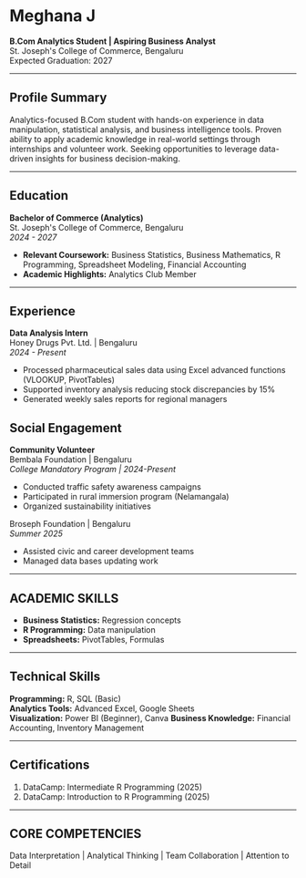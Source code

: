 # Meghana J
**B.Com Analytics Student | Aspiring Business Analyst**  
St. Joseph's College of Commerce, Bengaluru  
Expected Graduation: 2027

---

## Profile Summary  
Analytics-focused B.Com student with hands-on experience in data manipulation, statistical analysis, and business intelligence tools. Proven ability to apply academic knowledge in real-world settings through internships and volunteer work. Seeking opportunities to leverage data-driven insights for business decision-making.

---

## Education  
**Bachelor of Commerce (Analytics)**  
St. Joseph's College of Commerce, Bengaluru  
*2024 - 2027*  
- **Relevant Coursework:** Business Statistics, Business Mathematics, R Programming, Spreadsheet Modeling, Financial Accounting  
- **Academic Highlights:** Analytics Club Member  

---

## Experience  

**Data Analysis Intern**  
Honey Drugs Pvt. Ltd. | Bengaluru  
*2024 - Present*  
- Processed pharmaceutical sales data using Excel advanced functions (VLOOKUP, PivotTables)  
- Supported inventory analysis reducing stock discrepancies by 15%  
- Generated weekly sales reports for regional managers  

## Social Engagement 

**Community Volunteer**  
Bembala Foundation | Bengaluru  
*College Mandatory Program | 2024-Present*  
- Conducted traffic safety awareness campaigns  
- Participated in rural immersion program (Nelamangala)  
- Organized sustainability initiatives  

Broseph Foundation | Bengaluru  
*Summer 2025*  
- Assisted civic and career development teams  
- Managed data bases updating work

---

## ACADEMIC SKILLS  
- **Business Statistics:** Regression concepts  
- **R Programming:** Data manipulation  
- **Spreadsheets:** PivotTables, Formulas  

---

## Technical Skills  
**Programming:** R, SQL (Basic)  
**Analytics Tools:** Advanced Excel, Google Sheets  
**Visualization:** Power BI (Beginner), Canva 
**Business Knowledge:** Financial Accounting, Inventory Management  

---

## Certifications  
1. DataCamp: Intermediate R Programming (2025)  
2. DataCamp: Introduction to R Programming (2025)  


---
## CORE COMPETENCIES  
Data Interpretation | Analytical Thinking | Team Collaboration | Attention to Detail  
